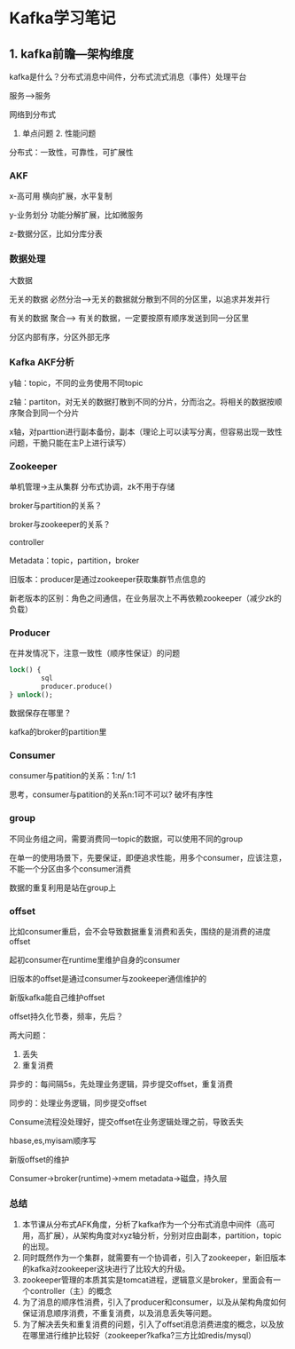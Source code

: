 # Kafka学习笔记

## 1. kafka前瞻—架构维度

kafka是什么？分布式消息中间件，分布式流式消息（事件）处理平台

服务——>服务 

网络到分布式

1. 单点问题 2. 性能问题

分布式：一致性，可靠性，可扩展性



### AKF

x-高可用 横向扩展，水平复制

y-业务划分 功能分解扩展，比如微服务

z-数据分区，比如分库分表



### 数据处理

大数据

无关的数据 必然分治——>无关的数据就分散到不同的分区里，以追求并发并行

有关的数据 聚合——> 有关的数据，一定要按原有顺序发送到同一分区里

分区内部有序，分区外部无序



### Kafka AKF分析

y轴：topic，不同的业务使用不同topic

z轴：partiton，对无关的数据打散到不同的分片，分而治之。将相关的数据按顺序聚合到同一个分片

x轴，对parttion进行副本备份，副本（理论上可以读写分离，但容易出现一致性问题，干脆只能在主P上进行读写）



### Zookeeper

单机管理->主从集群   分布式协调，zk不用于存储

broker与partition的关系？

broker与zookeeper的关系？

controller

Metadata：topic，partition，broker

旧版本：producer是通过zookeeper获取集群节点信息的

新老版本的区别：角色之间通信，在业务层次上不再依赖zookeeper（减少zk的负载）



### Producer

在并发情况下，注意一致性（顺序性保证）的问题
```sql
lock() { 
		sql
		producer.produce()
} unlock();

```


数据保存在哪里？

kafka的broker的partition里



### Consumer

consumer与patition的关系：1:n/ 1:1

思考，consumer与patition的关系n:1可不可以? 
破坏有序性



### group

不同业务组之间，需要消费同一topic的数据，可以使用不同的group

在单一的使用场景下，先要保证，即便追求性能，用多个consumer，应该注意，不能一个分区由多个consumer消费

数据的重复利用是站在group上



### offset

比如consumer重启，会不会导致数据重复消费和丢失，围绕的是消费的进度offset

起初consumer在runtime里维护自身的consumer

旧版本的offset是通过consumer与zookeeper通信维护的

新版kafka能自己维护offset

offset持久化节奏，频率，先后？

两大问题：

1. 丢失
2. 重复消费

异步的：每间隔5s，先处理业务逻辑，异步提交offset，重复消费

同步的：处理业务逻辑，同步提交offset

Consume流程没处理好，提交offset在业务逻辑处理之前，导致丢失

hbase,es,myisam顺序写

新版offset的维护

Consumer->broker(runtime)->mem metadata->磁盘，持久层

### 总结
1. 本节课从分布式AFK角度，分析了kafka作为一个分布式消息中间件（高可用，高扩展），从架构角度对xyz轴分析，分别对应由副本，partition，topic的出现。
2. 同时既然作为一个集群，就需要有一个协调者，引入了zookeeper，新旧版本的kafka对zookeeper这块进行了比较大的升级。
3. zookeeper管理的本质其实是tomcat进程，逻辑意义是broker，里面会有一个controller（主）的概念
4. 为了消息的顺序性消费，引入了producer和consumer，以及从架构角度如何保证消息顺序消费，不重复消费，以及消息丢失等问题。
5. 为了解决丢失和重复消费的问题，引入了offset消息消费进度的概念，以及放在哪里进行维护比较好（zookeeper?kafka?三方比如redis/mysql）